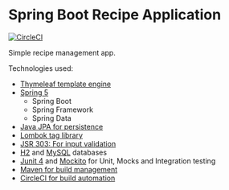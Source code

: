 # Spring Boot Recipe Application

[![CircleCI](https://circleci.com/gh/cheznic/spring5-recipe-app.svg?style=svg)](https://circleci.com/gh/cheznic/spring5-recipe-app)

Simple recipe management app.

Technologies used:
- [Thymeleaf template engine](https://www.thymeleaf.org/)
- [Spring 5](https://spring.io/)
  - Spring Boot
  - Spring Framework
  - Spring Data
- [Java JPA for persistence](https://jcp.org/en/jsr/detail?id=338)
- [Lombok tag library](https://github.com/rzwitserloot/lombok)
- [JSR 303: For input validation](https://jcp.org/en/jsr/detail?id=303)
- [H2](http://www.h2database.com/) and [MySQL](https://www.mysql.com/) databases
- [Junit 4](https://junit.org/junit4/) and [Mockito](https://site.mockito.org/) for Unit, Mocks and Integration testing
- [Maven for build management](https://maven.apache.org/)
- [CircleCI for build automation](https://circleci.com/gh/cheznic/spring5-recipe-app)


